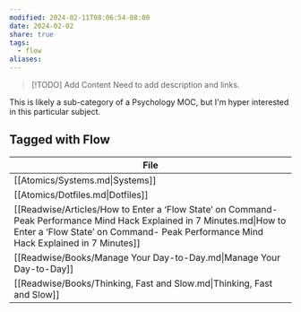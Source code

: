 ```yaml
---
modified: 2024-02-11T08:06:54-08:00
date: 2024-02-02
share: true
tags:
  - flow
aliases: 
---
```


> [!TODO] Add Content
> Need to add description and links.

This is likely a sub-category of a Psychology MOC, but I'm hyper interested in this particular subject. 
## Tagged with Flow
| File                                                                                                                                                                                                          |
| ------------------------------------------------------------------------------------------------------------------------------------------------------------------------------------------------------------- |
| [[Atomics/Systems.md\|Systems]]                                                                                                                                                                               |
| [[Atomics/Dotfiles.md\|Dotfiles]]                                                                                                                                                                             |
| [[Readwise/Articles/How to Enter a ‘Flow State’ on Command- Peak Performance Mind Hack Explained in 7 Minutes.md\|How to Enter a ‘Flow State’ on Command- Peak Performance Mind Hack Explained in 7 Minutes]] |
| [[Readwise/Books/Manage Your Day-to-Day.md\|Manage Your Day-to-Day]]                                                                                                                                          |
| [[Readwise/Books/Thinking, Fast and Slow.md\|Thinking, Fast and Slow]]                                                                                                                                        |
